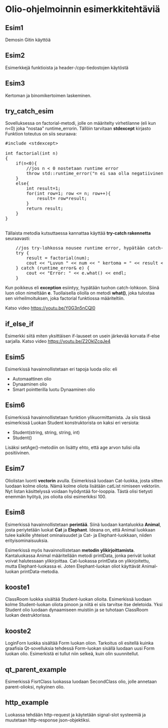# Olio-ohjelmoinnin esimerkkitehtäviä

## Esim1

Demosin Gitin käyttöä

## Esim2

Esimerkkejä funktioista ja header-/cpp-tiedostojen käytöstä

## Esim3

Kertoman ja binomikertoimen laskeminen. 

## try_catch_esim

Sovelluksessa on factorial-metodi, jolle on määritelty virhetilanne (eli kun n<0) joka "nostaa" runtime_errorin. 
Tällöin tarvitaan <b>stdexcept</b> kirjasto
Funktion toteutus on siis seuraava:
<pre>
#include &lt;stdexcept&gt;

int factorial(int n)
{
    if(n<0){
        //jos n < 0 nostetaan runtime error
        throw std::runtime_error("n ei saa olla negatiivinen.");
    }
    else{
        int result=1;
        for(int row=1; row <= n; row++){
            result= row*result;
        }
        return result;
    }
}

</pre>
Tällaista metodia kutsuttaessa kannattaa käyttää <b>try-catch rakennetta</b> seuraavasti:
<pre>
    //jos try-lohkossa nousee runtime error, hypätään catch-lohkoon
    try {
        result = factorial(num);
        cout << "Luvun " << num << " kertoma = " << result << endl;
    } catch (runtime_error& e) {
        cout << "Error: " << e.what() << endl;
    }
</pre>

Kun poikkeus eli **exception** esiintyy, hypätään tuohon catch-lohkoon. Siinä luon olion nimeltään **e**.
Tuollaisella oliolla on metodi **what()**, joka tulostaa sen virheilmoituksen, joka factorial funktiossa määriteltiin.

Katso video https://youtu.be/Y0G3n5nCQI0

## if_else_if

Esimerkki siitä miten yksittäisen if-lauseet on usein järkevää korvata if-else sarjalla.
Katso video https://youtu.be/Z2OklZcqJe4

## Esim5

Esimerkissä havainnollistetaan eri tapoja luoda olio: eli 
<ul>
<li>Automaattinen olio</li>
<li>Dynaaminen olio</li>
<li>Smart pointterilla luotu Dynaaminen olio</li>
</ul>

## Esim6

Esimerkissä havainnollistetaan funktion ylikuormittamista. Ja siis tässä esimerkissä Luokan Student konstruktorista on kaksi eri versiota:
<ul>
<li>Student(string, string, string, int)</li>
<li>Student()</li>
</ul>
Lisäksi setAge()-metodiin on lisätty ehto, että age arvon tulisi olla positiivinen.

## Esim7

Oliolistan luonti **vectorin** avulla. Esimerkissä luodaan Cat-luokka, josta sitten luodaan kolme oliota.
Nämä kolme oliota lisätään catList nimiseen vektoriin. Nyt listan käsittelyssä voidaan hyödyntää for-looppia.
Tästä olisi tietysti enemmän hyötyä, jos olioita olisi esimerkiksi 100.

## Esim8

Esimerkissä havainnollistetaan **perintää**. Siinä luodaan kantaluokka **Animal**, josta periytetään luokat **Cat** ja **Elephant**.
Ideana on, että Animal luokkaan tulee kaikille yhteiset ominaisuudet ja Cat- ja Elephant-luokkaan, niiden erityisominaisuuksia.

Esimerkissä myös havainnollistetaan **metodin ylikirjoittamista**. Kantaluokassa Animal määritellään metodi printData, jonka perivät luokat voivat halutessaan ylikirjoittaa. Cat-luokassa printData on ylikirjoitettu, mutta Elephant-luokassa ei. Joten Elephant-luokan oliot käyttävät Animal-luokan printData-metodia.

## kooste1

ClassRoom luokka sisältää Student-luokan olioita. Esimerkissä luodaan kolme Student-luokan oliota pinoon ja niitä ei siis tarvitse itse deletoida. Yksi Student olio luodaan dynaamiseen muistiin ja se tuhotaan ClassRoom luokan destruktorissa.

## kooste2

LoginForn luokka sisältää Form luokan olion. Tarkoitus oli esitellä kuinka graafisia Qt-sovelluksia tehdessä Form-luokan sisällä luodaan uusi Form luokan olio. Esimerkistä ei tullut niin selkeä, kuin olin suunnitellut.

## qt_parent_example

Esimerkissä FisrtClass luokassa luodaan SecondClass olio, jolle annetaan parent-olioksi, nykyinen olio.

## http_example

Luokassa tehdään http-request ja käytetään signal-slot systeemiä ja muutetaan http-response json-objektiksi.
